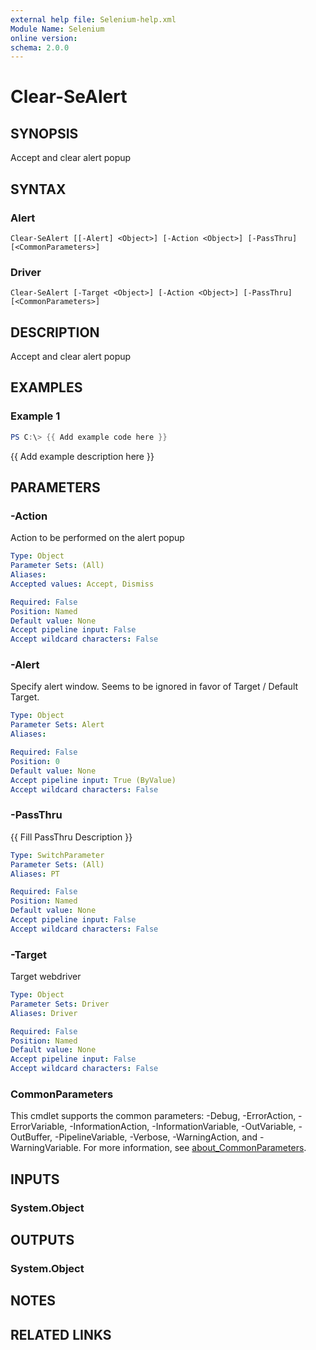 ```yaml
---
external help file: Selenium-help.xml
Module Name: Selenium
online version:
schema: 2.0.0
---
```


# Clear-SeAlert

## SYNOPSIS
Accept and clear alert popup

## SYNTAX

### Alert
```
Clear-SeAlert [[-Alert] <Object>] [-Action <Object>] [-PassThru] [<CommonParameters>]
```

### Driver
```
Clear-SeAlert [-Target <Object>] [-Action <Object>] [-PassThru] [<CommonParameters>]
```

## DESCRIPTION
Accept and clear alert popup

## EXAMPLES

### Example 1
```powershell
PS C:\> {{ Add example code here }}
```

{{ Add example description here }}

## PARAMETERS

### -Action
Action to be performed on the alert popup

```yaml
Type: Object
Parameter Sets: (All)
Aliases:
Accepted values: Accept, Dismiss

Required: False
Position: Named
Default value: None
Accept pipeline input: False
Accept wildcard characters: False
```

### -Alert
Specify alert window. Seems to be ignored in favor of Target / Default Target.

```yaml
Type: Object
Parameter Sets: Alert
Aliases:

Required: False
Position: 0
Default value: None
Accept pipeline input: True (ByValue)
Accept wildcard characters: False
```

### -PassThru
{{ Fill PassThru Description }}

```yaml
Type: SwitchParameter
Parameter Sets: (All)
Aliases: PT

Required: False
Position: Named
Default value: None
Accept pipeline input: False
Accept wildcard characters: False
```

### -Target
Target webdriver

```yaml
Type: Object
Parameter Sets: Driver
Aliases: Driver

Required: False
Position: Named
Default value: None
Accept pipeline input: False
Accept wildcard characters: False
```

### CommonParameters
This cmdlet supports the common parameters: -Debug, -ErrorAction, -ErrorVariable, -InformationAction, -InformationVariable, -OutVariable, -OutBuffer, -PipelineVariable, -Verbose, -WarningAction, and -WarningVariable. For more information, see [about_CommonParameters](http://go.microsoft.com/fwlink/?LinkID=113216).

## INPUTS

### System.Object

## OUTPUTS

### System.Object
## NOTES

## RELATED LINKS
